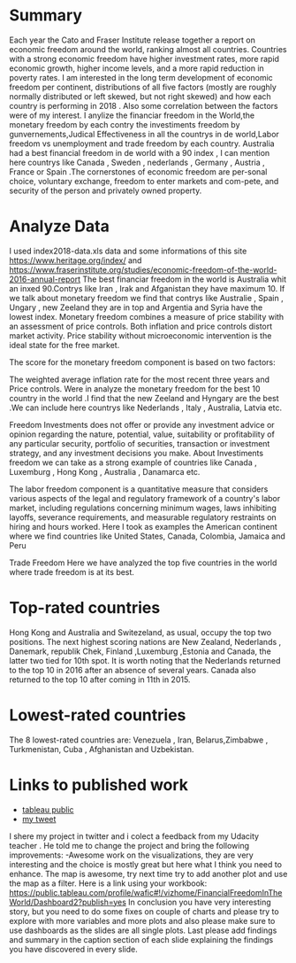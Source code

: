 
# Summary
Each year the Cato and Fraser Institute release together a report on economic freedom around the world, ranking almost all countries. Countries with a strong economic freedom have higher investment rates, more rapid economic growth, higher income levels, and a more rapid reduction in poverty rates. I am interested in the long term development of economic freedom per continent, distributions of all five factors (mostly are roughly normally distributed or left skewed, but not right skewed) and how each country is performing in 2018 . Also some correlation between the factors were of my interest.
 I anylize the financiar freedom in the World,the monetary freedom by each contry the investiments freedom by gunvernements,Judical Effectiveness in all the countrys in de world,Labor freedom vs unemployment and  trade freedom by each country.
 Australia had a best financial freedom in de world with a 90 index , I can mention here countrys like Canada , Sweden , nederlands , Germany , Austria , France or Spain .The cornerstones of economic freedom are per-sonal choice, voluntary exchange, freedom to enter markets and com-pete, and security of the person and privately owned property.

# Analyze Data
I used  index2018-data.xls data and some informations of this site https://www.heritage.org/index/ and https://www.fraserinstitute.org/studies/economic-freedom-of-the-world-2016-annual-report
The best financiar freedom in the world is Australia whit an inxed 90.Contrys like Iran , Irak and Afganistan they have maximum 10.
If we talk about monetary freedom we find that contrys like Australie , Spain , Ungary , new Zeeland they are in top and Argentia and Syria have the lowest index.
Monetary freedom combines a measure of price stability with an assessment of price controls. Both inflation and price controls distort market activity. Price stability without microeconomic intervention is the ideal state for the free market.

The score for the monetary freedom component is based on two factors:

The weighted average inflation rate for the most recent three years and
Price controls.
Were in analyze the monetary freedom for the best 10 country in the world .I find that the new Zeeland and Hyngary are the best .We can include here countrys like Nederlands , Italy , Australia, Latvia etc.

Freedom Investments does not offer or provide any investment advice or opinion regarding the nature, potential, value, suitability or profitability of any particular security, portfolio of securities, transaction or investment strategy, and any investment decisions you make.
About Investiments freedom we can take as a strong example of countries like Canada , Luxemburg , Hong Kong , Australia , Danamarca etc.

The labor freedom component is a quantitative measure that considers various aspects of the legal and regulatory framework of a country's labor market, including regulations concerning minimum wages, laws inhibiting layoffs, severance requirements, and measurable regulatory restraints on hiring and hours worked.
Here I took as examples the American continent where we find countries like United States, Canada, Colombia, Jamaica and Peru

Trade Freedom
Here we have analyzed the top five countries in the world where trade freedom is at its best.


# Top-rated countries
Hong Kong and Australia and Switezeland, as usual, occupy the top two positions. The next highest scoring nations are New Zealand, Nederlands , Danemark, republik Chek, Finland ,Luxemburg ,Estonia  and Canada, the latter two tied for 10th spot. It is worth noting that the Nederlands returned to the top 10 in 2016 after an absence of several years. Canada also returned to the top 10 after coming in 11th in 2015.

# Lowest-rated countries
The 8 lowest-rated countries are: Venezuela , Iran, Belarus,Zimbabwe , Turkmenistan, Cuba , Afghanistan and Uzbekistan.

# Links to published work
- [tableau public ](https://public.tableau.com/profile/lacramioara#!/vizhome/create-a-tableau-story/FinancialFreedomInTheWorld "tableau public")
- [my tweet](https://twitter.com/OloeriuL/status/1064755328275886081 "my tweet")

I shere my project in twitter and i colect a feedback from my Udacity teacher .
He told me to change the project and bring the following improvements:
-Awesome work on the visualizations, they are very interesting and the choice is mostly great but here what I think you need to enhance. The map is awesome, try next time try to add another plot and use the map as a filter. Here is a link using your workbook: https://public.tableau.com/profile/wafic#!/vizhome/FinancialFreedomInTheWorld/Dashboard2?publish=yes
In conclusion you have very interesting story, but you need to do some fixes on couple of charts and please try to explore with more variables and more plots and also please make sure to use dashboards as the slides are all single plots. Last please add findings and summary in the caption section of each slide explaining the findings you have discovered in every slide.